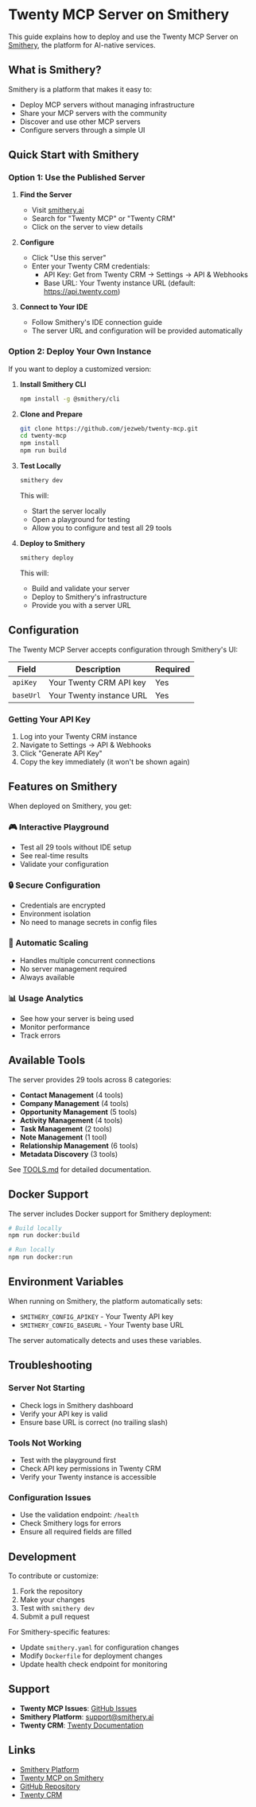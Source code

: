 # Twenty MCP Server on Smithery

This guide explains how to deploy and use the Twenty MCP Server on [Smithery](https://smithery.ai), the platform for AI-native services.

## What is Smithery?

Smithery is a platform that makes it easy to:
- Deploy MCP servers without managing infrastructure
- Share your MCP servers with the community
- Discover and use other MCP servers
- Configure servers through a simple UI

## Quick Start with Smithery

### Option 1: Use the Published Server

1. **Find the Server**
   - Visit [smithery.ai](https://smithery.ai)
   - Search for "Twenty MCP" or "Twenty CRM"
   - Click on the server to view details

2. **Configure**
   - Click "Use this server"
   - Enter your Twenty CRM credentials:
     - API Key: Get from Twenty CRM → Settings → API & Webhooks
     - Base URL: Your Twenty instance URL (default: https://api.twenty.com)

3. **Connect to Your IDE**
   - Follow Smithery's IDE connection guide
   - The server URL and configuration will be provided automatically

### Option 2: Deploy Your Own Instance

If you want to deploy a customized version:

1. **Install Smithery CLI**
   ```bash
   npm install -g @smithery/cli
   ```

2. **Clone and Prepare**
   ```bash
   git clone https://github.com/jezweb/twenty-mcp.git
   cd twenty-mcp
   npm install
   npm run build
   ```

3. **Test Locally**
   ```bash
   smithery dev
   ```
   This will:
   - Start the server locally
   - Open a playground for testing
   - Allow you to configure and test all 29 tools

4. **Deploy to Smithery**
   ```bash
   smithery deploy
   ```
   This will:
   - Build and validate your server
   - Deploy to Smithery's infrastructure
   - Provide you with a server URL

## Configuration

The Twenty MCP Server accepts configuration through Smithery's UI:

| Field | Description | Required |
|-------|-------------|----------|
| `apiKey` | Your Twenty CRM API key | Yes |
| `baseUrl` | Your Twenty instance URL | Yes |

### Getting Your API Key

1. Log into your Twenty CRM instance
2. Navigate to Settings → API & Webhooks
3. Click "Generate API Key"
4. Copy the key immediately (it won't be shown again)

## Features on Smithery

When deployed on Smithery, you get:

### 🎮 Interactive Playground
- Test all 29 tools without IDE setup
- See real-time results
- Validate your configuration

### 🔒 Secure Configuration
- Credentials are encrypted
- Environment isolation
- No need to manage secrets in config files

### 🚀 Automatic Scaling
- Handles multiple concurrent connections
- No server management required
- Always available

### 📊 Usage Analytics
- See how your server is being used
- Monitor performance
- Track errors

## Available Tools

The server provides 29 tools across 8 categories:

- **Contact Management** (4 tools)
- **Company Management** (4 tools)
- **Opportunity Management** (5 tools)
- **Activity Management** (4 tools)
- **Task Management** (2 tools)
- **Note Management** (1 tool)
- **Relationship Management** (6 tools)
- **Metadata Discovery** (3 tools)

See [TOOLS.md](TOOLS.md) for detailed documentation.

## Docker Support

The server includes Docker support for Smithery deployment:

```bash
# Build locally
npm run docker:build

# Run locally
npm run docker:run
```

## Environment Variables

When running on Smithery, the platform automatically sets:
- `SMITHERY_CONFIG_APIKEY` - Your Twenty API key
- `SMITHERY_CONFIG_BASEURL` - Your Twenty base URL

The server automatically detects and uses these variables.

## Troubleshooting

### Server Not Starting
- Check logs in Smithery dashboard
- Verify your API key is valid
- Ensure base URL is correct (no trailing slash)

### Tools Not Working
- Test with the playground first
- Check API key permissions in Twenty CRM
- Verify your Twenty instance is accessible

### Configuration Issues
- Use the validation endpoint: `/health`
- Check Smithery logs for errors
- Ensure all required fields are filled

## Development

To contribute or customize:

1. Fork the repository
2. Make your changes
3. Test with `smithery dev`
4. Submit a pull request

For Smithery-specific features:
- Update `smithery.yaml` for configuration changes
- Modify `Dockerfile` for deployment changes
- Update health check endpoint for monitoring

## Support

- **Twenty MCP Issues**: [GitHub Issues](https://github.com/jezweb/twenty-mcp/issues)
- **Smithery Platform**: [support@smithery.ai](mailto:support@smithery.ai)
- **Twenty CRM**: [Twenty Documentation](https://docs.twenty.com)

## Links

- [Smithery Platform](https://smithery.ai)
- [Twenty MCP on Smithery](https://smithery.ai/server/twenty-mcp)
- [GitHub Repository](https://github.com/jezweb/twenty-mcp)
- [Twenty CRM](https://twenty.com)